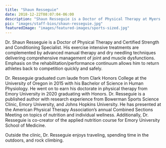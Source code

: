 ```yaml
---
title: "Shaun Resseguie"
date: 2018-12-22T08:07:04-06:00
description: "Shaun Resseguie is a Doctor of Physical Therapy at Myers Sports Medicine and Orthopaedic Center. Shaun uses advanced manual therapy to assist in patient rehab"
pic: "images/staff-bios/shaun-resseguie.jpg"
featuredImage: "images/featured-images/sports-sized.jpg"
---
```


Dr. Shaun Resseguie is a Doctor of Physical Therapy and Certified Strength and Conditioning Specialist. His exercise intensive treatments are complemented by advanced manual therapy and dry needling techniques delivering comprehensive management of joint and muscle dysfunctions. Emphasis on the rehabilitation/performance continuum allows him to return athletes back to competition quickly and safely.

Dr. Resseguie graduated cum laude from Clark Honors College at the University of Oregon in 2015 with his Bachelor of Science in Human Physiology. He went on to earn his doctorate in physical therapy from Emory University in 2020 graduating with Honors. Dr. Resseguie is a published author with research experience from Bowerman Sports Science Clinic, Emory University, and Johns Hopkins University.  He has presented at the American Physical Therapy Association’s annual Combined Sections Meeting on topics of nutrition and individual wellness. Additionally, Dr. Resseguie is co-creator of the applied nutrition course for Emory University School of Medicine.  

Outside the clinic, Dr. Resseguie enjoys traveling, spending time in the outdoors, and rock climbing. 

